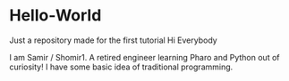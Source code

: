 # Hello-World
Just a repository made for the first tutorial
Hi Everybody

I am Samir / Shomir1. A retired engineer learning Pharo and Python out of curiosity!
I have some basic idea of traditional programming.

